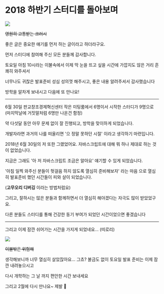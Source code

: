 # 2018 하반기 스터디를 돌아보며

![](http://mblogthumb1.phinf.naver.net/MjAxNjExMDZfOTIg/MDAxNDc4NDMwMjU0NDU0.Y4JeIud_P316o4pHwi6Lo0utB_wfg2sG_Ugf363D26kg.ZIuvbj145Ez7p04pjatXVAuITVuoL1vg08AqwZZnxTog.JPEG.uisuck922/IMG_5955.JPG?type=w800)

~~영원히 고통받는 크러시~~

좋은 글은 중요한 얘기를 먼저 하는 글이라고 하더라구요.

먼저 스터디에 참여해 주신 모든 분들께 감사합니다.

토요일 아침 10시라는 이불속에서 이제 막 눈을 뜨고 싶을 시간에 가깝지도 않은 거리 흔쾌히 와주셔서

너무나도 귀찮은 발표준비 성심 성의껏 해주시고, 좋은 내용 알려주셔서 감사했습니다

방학을 알차게 보내시고 다음에 또 만나요!

---

6월 30일 판교창조경제혁신센터 작은 미팅룸에서 6명이서 시작한 스터디가 9명으로 (마지막날에 거짓말처럼 6명만 나온건 함정)

약 다섯달 동안 아무 문제 없이 잘 진행되고, 방학을 맞이하게 되었습니다.

개발자라면 과거의 나를 떠올리면 '으 정말 못하던 시절' 이라고 생각하기 마련입니다.

2018년 6월 30일의 저 또한 그랬었어요. 자바스크립트에 대해 뭐 하나 제대로 하는 것이 없었습니다.

지금은 그래도 '아 저 자바스크립트 조금은 알아요' 얘기할 수 있게 되었습니다.

'아침 일찍 와주신 분들이 헛걸음 하지 않도록 열심히 준비해보자' 라는 마음 으로 열심히 발표준비 했던 시간들이 피와 살이 되었습니다.

(**고무오리 디버깅** 이라는 방법처럼요)

그리고, 잘하시는 많은 분들과 함께하면서 더 열심히 해야겠다는 자극도 많이 받았었구요.

다른 분들도 스터디를 통해 건강한 동기 부여가 되었던 시간이었으면 좋겠습니다

---

그리고 이제 잠깐 쉬어가는 시간을 가지게 되었네요... (띠로리)

![](https://img1.daumcdn.net/thumb/S600x434/?scode=1boon&fname=http://t1.daumcdn.net/liveboard/ppss/349e2a1e96de4af3b23a348a5e62d1d6.jpg)

~~이불밖은 위험해~~

생각해보니까 너무 열심히 살았잖아요... 그쵸? 불금도 없이 토요일 발표 준비는 이제 잠깐 내려놓으시고

다시 개학하는 그 날 까지 편안한 시간 보내세요

그리고 2월에 다시 만나요~ 제발 🙏
